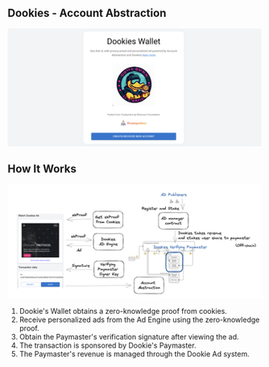 ## Dookies - Account Abstraction

![key](./docs/key.png)

## How It Works

![how-it-works](./docs/how-it-works.png)

1. Dookie's Wallet obtains a zero-knowledge proof from cookies.
2. Receive personalized ads from the Ad Engine using the zero-knowledge proof.
3. Obtain the Paymaster's verification signature after viewing the ad.
4. The transaction is sponsored by Dookie's Paymaster.
5. The Paymaster's revenue is managed through the Dookie Ad system.
